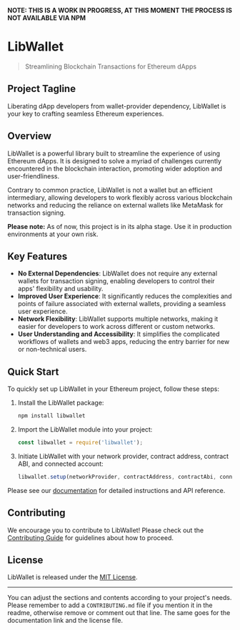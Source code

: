 **NOTE: THIS IS A WORK IN PROGRESS, AT THIS MOMENT THE PROCESS IS NOT AVAILABLE VIA NPM**

# LibWallet
> Streamlining Blockchain Transactions for Ethereum dApps

## Project Tagline
Liberating dApp developers from wallet-provider dependency, LibWallet is your key to crafting seamless Ethereum experiences.

## Overview

LibWallet is a powerful library built to streamline the experience of using Ethereum dApps. It is designed to solve a myriad of challenges currently encountered in the blockchain interaction, promoting wider adoption and user-friendliness.

Contrary to common practice, LibWallet is not a wallet but an efficient intermediary, allowing developers to work flexibly across various blockchain networks and reducing the reliance on external wallets like MetaMask for transaction signing.

**Please note:** As of now, this project is in its alpha stage. Use it in production environments at your own risk.

## Key Features

* **No External Dependencies**: LibWallet does not require any external wallets for transaction signing, enabling developers to control their apps' flexibility and usability.
* **Improved User Experience**: It significantly reduces the complexities and points of failure associated with external wallets, providing a seamless user experience.
* **Network Flexibility**: LibWallet supports multiple networks, making it easier for developers to work across different or custom networks.
* **User Understanding and Accessibility**: It simplifies the complicated workflows of wallets and web3 apps, reducing the entry barrier for new or non-technical users.

## Quick Start

To quickly set up LibWallet in your Ethereum project, follow these steps:

1. Install the LibWallet package:
    ```bash
    npm install libwallet
    ```

2. Import the LibWallet module into your project:
    ```javascript
    const libwallet = require('libwallet');
    ```

3. Initiate LibWallet with your network provider, contract address, contract ABI, and connected account:
    ```javascript
    libwallet.setup(networkProvider, contractAddress, contractAbi, connectedAccount);
    ```

Please see our [documentation](https://github.com/cryptNG/libwallet/wiki) for detailed instructions and API reference.

## Contributing

We encourage you to contribute to LibWallet! Please check out the [Contributing Guide](CONTRIBUTING.md) for guidelines about how to proceed.

## License

LibWallet is released under the [MIT License](LICENSE).

---

You can adjust the sections and contents according to your project's needs. Please remember to add a `CONTRIBUTING.md` file if you mention it in the readme, otherwise remove or comment out that line. The same goes for the documentation link and the license file.